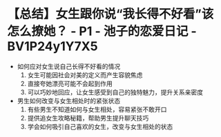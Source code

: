 # 【总结】女生跟你说“我长得不好看”该怎么撩她？ - P1 - 池子的恋爱日记 - BV1P24y1Y7X5

-   如何应对女生说自己长得不好看的情况
    1.  女生可能因社会对美的定义而产生容貌焦虑
    2.  直接夸她漂亮可能不会起到作用
    3.  可以巧妙地回应，让女生感受到自己的独特魅力，提升关系亲密度
-   男生如何改变与女生相处时的紧张状态
    1.  有些男生不知道如何与女生相处，容易紧张不敢开口
    2.  提供追女生攻略秘籍，帮助男生提升聊天技巧
    3.  学会如何吸引自己喜欢的女生，改变与女生相处的状态